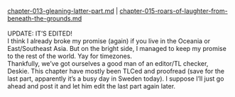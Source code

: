 [chapter-013-gleaning-latter-part.md](./chapter-013-gleaning-latter-part.md) | [chapter-015-roars-of-laughter-from-beneath-the-grounds.md](./chapter-015-roars-of-laughter-from-beneath-the-grounds.md) <br/>
<br/>
UPDATE: IT’S EDITED!<br/>
I think I already broke my promise (again) if you live in the Oceania or East/Southeast Asia. But on the bright side, I managed to keep my promise to the rest of the world. Yay for timezones.<br/>
Thankfully, we’ve got ourselves a good man of an editor/TL checker, Deskie. This chapter have mostly been TLCed and proofread (save for the last part, apparently it’s a busy day in Sweden today). I suppose I’ll just go ahead and post it and let him edit the last part again later.<br/>
